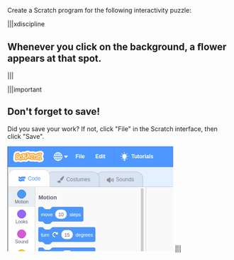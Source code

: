 Create a Scratch program for the following interactivity puzzle:

|||xdiscipline
## Whenever you click on the background, a ﬂower appears at that spot.
|||

|||important
## Don't forget to save!
Did you save your work? If not, click "File" in the Scratch interface, then click "Save".

![](.guides/img/scratch-save-now.gif)
|||